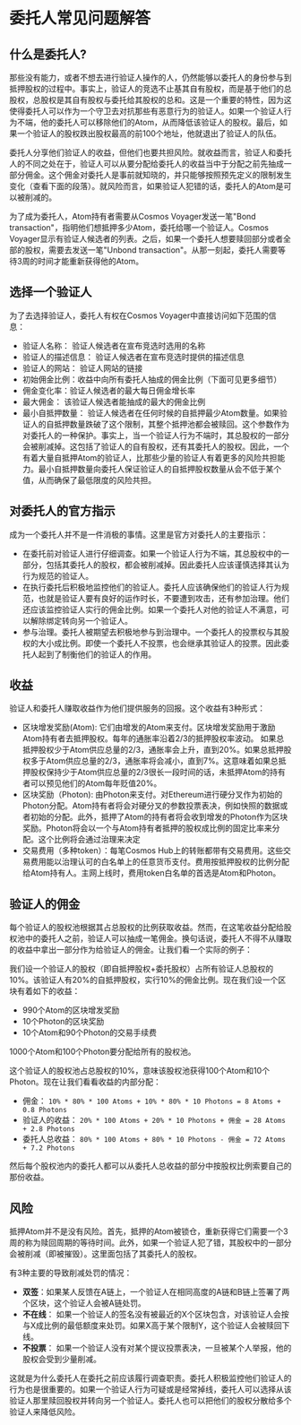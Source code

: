 # 委托人常见问题解答

## 什么是委托人?
那些没有能力，或者不想去进行验证人操作的人，仍然能够以委托人的身份参与到抵押股权的过程中。事实上，验证人的竞选不止基其自有股权，而是基于他们的总股权，总股权是其自有股权与委托给其股权的总和。这是一个重要的特性，因为这使得委托人可以作为一个守卫去对抗那些有恶意行为的验证人。如果一个验证人行为不端，他的委托人可以移除他们的Atom，从而降低该验证人的股权。最后，如果一个验证人的股权跌出股权最高的前100个地址，他就退出了验证人的队伍。

委托人分享他们验证人的收益，但他们也要共担风险。就收益而言，验证人和委托人的不同之处在于，验证人可以从要分配给委托人的收益当中于分配之前先抽成一部分佣金。这个佣金对委托人是事前就知晓的，并只能够按照预先定义的限制发生变化（查看下面的段落）。就风险而言，如果验证人犯错的话，委托人的Atom是可以被削减的。

为了成为委托人，Atom持有者需要从Cosmos Voyager发送一笔"Bond transaction"，指明他们想抵押多少Atom，委托给哪一个验证人。Cosmos Voyager显示有验证人候选者的列表。之后，如果一个委托人想要赎回部分或者全部的股权，需要去发送一笔"Unbond transaction"。从那一刻起，委托人需要等待3周的时间才能重新获得他的Atom。


## 选择一个验证人
为了去选择验证人，委托人有权在Cosmos Voyager中直接访问如下范围的信息：
+ 验证人名称： 验证人候选者在宣布竞选时选用的名称
+ 验证人的描述信息： 验证人候选者在宣布竞选时提供的描述信息
+ 验证人的网站： 验证人网站的链接
+ 初始佣金比例：收益中向所有委托人抽成的佣金比例（下面可见更多细节）
+ 佣金变化率：验证人候选者的最大每日佣金增长率
+ 最大佣金： 该验证人候选者能抽成的最大的佣金比例
+ 最小自抵押数量： 验证人候选者在任何时候的自抵押最少Atom数量。如果验证人的自抵押数量跌破了这个限制，其整个抵押池都会被赎回。这个参数作为对委托人的一种保护。事实上，当一个验证人行为不端时，其总股权的一部分会被削减掉。这包括了验证人的自有股权，还有其委托人的股权。因此，一个有着大量自抵押Atom的验证人，比那些少量的验证人有着更多的风险共担能力。最小自抵押数量向委托人保证验证人的自抵押股权数量从会不低于某个值，从而确保了最低限度的风险共担。

## 对委托人的官方指示
成为一个委托人并不是一件消极的事情。这里是官方对委托人的主要指示：
+ 在委托前对验证人进行仔细调查。如果一个验证人行为不端，其总股权中的一部分，包括其委托人的股权，都会被削减掉。因此委托人应该谨慎选择其认为行为规范的验证人。
+ 在执行委托后积极地监控他们的验证人。委托人应该确保他们的验证人行为规范，也就是验证人要有良好的运作时长，不要遭到攻击，还有参加治理。他们还应该监控验证人实行的佣金比例。如果一个委托人对他的验证人不满意，可以解除绑定转向另一个验证人。
+ 参与治理。委托人被期望去积极地参与到治理中。一个委托人的投票权与其股权的大小成比例。即使一个委托人不投票，也会继承其验证人的投票。因此委托人起到了制衡他们的验证人的作用。


## 收益
验证人和委托人赚取收益作为他们提供服务的回报。这个收益有3种形式：
+ 区块增发奖励(Atom): 它们由增发的Atom来支付。区块增发奖励用于激励Atom持有者去抵押股权。每年的通胀率沿着2/3的抵押股权率波动。 如果总抵押股权少于Atom供应总量的2/3，通胀率会上升，直到20%。如果总抵押股权多于Atom供应总量的2/3，通胀率将会减小，直到7%。这意味着如果总抵押股权保持少于Atom供应总量的2/3很长一段时间的话，未抵押Atom的持有者可以预见他们的Atom每年贬值20%。
+ 区块奖励（Photon): 由Photon来支付。对Ethereum进行硬分叉作为初始的Photon分配。Atom持有者将会对硬分叉的参数投票表决，例如快照的数据或者初始的分配。此外，抵押了Atom的持有者将会收到增发的Photon作为区块奖励。Photon将会以一个与Atom持有者抵押的股权成比例的固定比率来分配。这个比例将会通过治理来决定
+ 交易费用（多种token）：每笔Cosmos Hub上的转账都带有交易费用。这些交易费用能以治理认可的白名单上的任意货币支付。费用按抵押股权的比例分配给Atom持有人。主网上线时，费用token白名单的首选是Atom和Photon。


## 验证人的佣金
每个验证人的股权池根据其占总股权的比例获取收益。然而，在这笔收益分配给股权池中的委托人之前，验证人可以抽成一笔佣金。换句话说，委托人不得不从赚取的收益中拿出一部分作为给验证人的佣金。让我们看一个实际的例子：

我们设一个验证人的股权（即自抵押股权+委托股权）占所有验证人总股权的10%。该验证人有20%的自抵押股权，实行10%的佣金比例。现在我们设一个区块有着如下的收益：

+ 990个Atom的区块增发奖励
+ 10个Photon的区块奖励
+ 10个Atom和90个Photon的交易手续费

1000个Atom和100个Photon要分配给所有的股权池。

这个验证人的股权池占总股权的10%，意味该股权池获得100个Atom和10个Photon。现在让我们看看收益的内部分配：

+ 佣金： ` 10% * 80% * 100 Atoms + 10% * 80% * 10 Photons = 8 Atoms + 0.8 Photons `
+ 验证人的收益： ` 20% * 100 Atoms + 20% * 10 Photons + 佣金 = 28 Atoms + 2.8 Photons `
+ 委托人总收益： ` 80% * 100 Atoms + 80% * 10 Photons - 佣金 = 72 Atoms + 7.2 Photons `

然后每个股权池内的委托人都可以从委托人总收益的部分中按股权比例索要自己的那份收益。


## 风险
抵押Atom并不是没有风险。首先，抵押的Atom被锁仓，重新获得它们需要一个3周的称为赎回周期的等待时间。此外，如果一个验证人犯了错，其股权中的一部分会被削减（即被摧毁）。这里面包括了其委托人的股权。

有3种主要的导致削减处罚的情况：

+ **双签**：如果某人反馈在A链上，一个验证人在相同高度的A链和B链上签署了两个区块，这个验证人会被A链处罚。
+ **不在线**： 如果一个验证人的签名没有被最近的X个区块包含，对该验证人会按与X成比例的最低额度来处罚。如果X高于某个限制Y，这个验证人会被赎回下线。
+ **不投票**： 如果一个验证人没有对某个提议投票表决，一旦被某个人举报，他的股权会受到少量削减。

这就是为什么委托人在委托之前应该履行调查职责。委托人积极监控他们验证人的行为也是很重要的。如果一个验证人行为可疑或是经常掉线，委托人可以选择从该验证人那里赎回股权并转向另一个验证人。委托人也可以把他们的股权分散给多个验证人来降低风险。